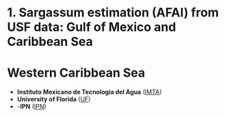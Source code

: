 
# 1. Sargassum estimation (AFAI) from USF data: Gulf of Mexico and Caribbean Sea
# Western Caribbean Sea


- **Instituto Mexicano de Tecnologia del Agua** ([IMTA](https://www.gob.mx/imta))
- **University of Florida** ([UF](https://www.ufl.edu/))
- -**IPN** ([IPN](https://www.cicimar.ipn.mx/))
